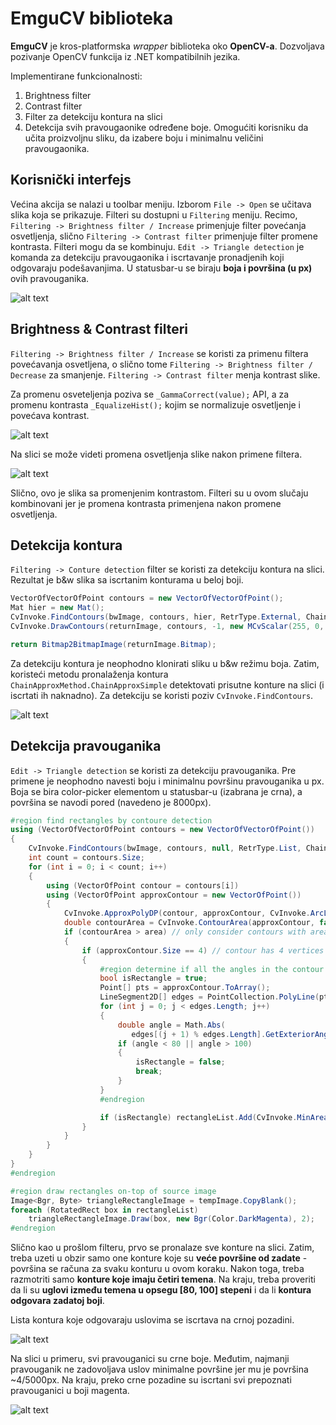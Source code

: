 # EmguCV biblioteka

**EmguCV** je kros-platformska *wrapper* biblioteka oko **OpenCV-a**. Dozvoljava pozivanje OpenCV funkcija iz .NET kompatibilnih jezika.

Implementirane funkcionalnosti:
1) Brightness filter
2) Contrast filter
3) Filter za detekciju kontura na slici
4) Detekcija svih pravougaonike određene boje. Omogućiti korisniku da učita proizvoljnu sliku, da izabere boju i minimalnu veličini pravougaonika.

## Korisnički interfejs

Većina akcija se nalazi u toolbar meniju. Izborom `File -> Open` se učitava slika koja se prikazuje. Filteri su dostupni u `Filtering` meniju. Recimo, `Filtering -> Brightness filter / Increase` primenjuje filter povećanja osvetljenja, slično `Filtering -> Contrast filter` primenjuje filter promene kontrasta. Filteri mogu da se kombinuju. `Edit -> Triangle detection` je komanda za detekciju pravougaonika i iscrtavanje pronadjenih koji odgovaraju podešavanjima. U statusbar-u se biraju **boja i površina (u px)** ovih pravouganika.

![alt text][screenshot-none]

[screenshot-none]: meta/screenshot-none.png

## Brightness & Contrast filteri

`Filtering -> Brightness filter / Increase` se koristi za primenu filtera povećavanja osvetljena, o slično tome `Filtering -> Brightness filter / Decrease` za smanjenje. `Filtering -> Contrast filter` menja kontrast slike.

Za promenu osveteljenja poziva se `_GammaCorrect(value);` API, a za promenu kontrasta `_EqualizeHist();` kojim se normalizuje osvetljenje i povećava kontrast.

![alt text][screenshot-brightness]

[screenshot-brightness]: meta/screenshot-brightness.png

Na slici se može videti promena osvetljenja slike nakon primene filtera.

![alt text][screenshot-contrast]

[screenshot-contrast]: meta/screenshot-contrast.png

Slično, ovo je slika sa promenjenim kontrastom. Filteri su u ovom slučaju kombinovani jer je promena kontrasta primenjena nakon promene osvetljenja.

## Detekcija kontura

`Filtering -> Conture detection` filter se koristi za detekciju kontura na slici. Rezultat je b&w slika sa iscrtanim konturama u beloj boji.

```c#
VectorOfVectorOfPoint contours = new VectorOfVectorOfPoint();
Mat hier = new Mat();
CvInvoke.FindContours(bwImage, contours, hier, RetrType.External, ChainApproxMethod.ChainApproxSimple);
CvInvoke.DrawContours(returnImage, contours, -1, new MCvScalar(255, 0, 0));

return Bitmap2BitmapImage(returnImage.Bitmap);
```

Za detekciju kontura je neophodno klonirati sliku u b&w režimu boja. Zatim, koristeći metodu pronalaženja kontura `ChainApproxMethod.ChainApproxSimple` detektovati prisutne konture na slici (i iscrtati ih naknadno). Za detekciju se koristi poziv `CvInvoke.FindContours`.

![alt text][screenshot-conture]

[screenshot-conture]: meta/screenshot-conture.png

## Detekcija pravouganika

`Edit -> Triangle detection` se koristi za detekciju pravouganika. Pre primene je neophodno navesti boju i minimalnu površinu pravouganika u px. Boja se bira color-picker elementom u statusbar-u (izabrana je crna), a površina se navodi pored (navedeno je 8000px).

```c#
#region find rectangles by contoure detection
using (VectorOfVectorOfPoint contours = new VectorOfVectorOfPoint())
{
    CvInvoke.FindContours(bwImage, contours, null, RetrType.List, ChainApproxMethod.ChainApproxSimple);
    int count = contours.Size;
    for (int i = 0; i < count; i++)
    {
        using (VectorOfPoint contour = contours[i])
        using (VectorOfPoint approxContour = new VectorOfPoint())
        {
            CvInvoke.ApproxPolyDP(contour, approxContour, CvInvoke.ArcLength(contour, true) * 0.05, true);
            double contourArea = CvInvoke.ContourArea(approxContour, false);
            if (contourArea > area) // only consider contours with area greater than "area"
            {
                if (approxContour.Size == 4) // contour has 4 vertices
                {
                    #region determine if all the angles in the contour are within [80, 100] degree
                    bool isRectangle = true;
                    Point[] pts = approxContour.ToArray();
                    LineSegment2D[] edges = PointCollection.PolyLine(pts, true);
                    for (int j = 0; j < edges.Length; j++)
                    {
                        double angle = Math.Abs(
                           edges[(j + 1) % edges.Length].GetExteriorAngleDegree(edges[j]));
                        if (angle < 80 || angle > 100)
                        {
                            isRectangle = false;
                            break;
                        }
                    }
                    #endregion

                    if (isRectangle) rectangleList.Add(CvInvoke.MinAreaRect(approxContour));
                }
            }
        }
    }
}
#endregion

#region draw rectangles on-top of source image
Image<Bgr, Byte> triangleRectangleImage = tempImage.CopyBlank();
foreach (RotatedRect box in rectangleList)
    triangleRectangleImage.Draw(box, new Bgr(Color.DarkMagenta), 2);
#endregion
```

Slično kao u prošlom filteru, prvo se pronalaze sve konture na slici. Zatim, treba uzeti u obzir samo one konture koje su **veće površine od zadate** - površina se računa za svaku konturu u ovom koraku. Nakon toga, treba razmotriti samo **konture koje imaju četiri temena**. Na kraju, treba proveriti da li su **uglovi između temena u opsegu [80, 100] stepeni** i da li **kontura odgovara zadatoj boji**.

Lista kontura koje odgovaraju uslovima se iscrtava na crnoj pozadini.

![alt text][screenshot-triangles]

[screenshot-triangles]: meta/screenshot-triangles.png

Na slici u primeru, svi pravouganici su crne boje. Međutim, najmanji pravouganik ne zadovoljava uslov minimalne površine jer mu je površina ~4/5000px. Na kraju, preko crne pozadine su iscrtani svi prepoznati pravouganici u boji magenta.

![alt text][screenshot-triangles-result]

[screenshot-triangles-result]: meta/screenshot-triangles-result.png

